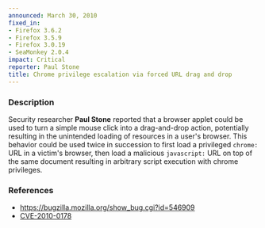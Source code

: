 ```yaml
---
announced: March 30, 2010
fixed_in:
- Firefox 3.6.2
- Firefox 3.5.9
- Firefox 3.0.19
- SeaMonkey 2.0.4
impact: Critical
reporter: Paul Stone
title: Chrome privilege escalation via forced URL drag and drop
---
```


<h3>Description</h3>

<p>Security researcher <strong>Paul Stone</strong> reported that a
browser applet could be used to turn a simple mouse click into a
drag-and-drop action, potentially resulting in the unintended loading
of resources in a user's browser.  This behavior could be used twice
in succession to first load a privileged <code>chrome:</code> URL in a
victim's browser, then load a malicious <code>javascript:</code> URL
on top of the same document resulting in arbitrary script execution
with chrome privileges.</p>

<h3>References</h3>

<ul>
  <li><a href="https://bugzilla.mozilla.org/show_bug.cgi?id=546909">https://bugzilla.mozilla.org/show_bug.cgi?id=546909</a></li>
  <li><a class="ex-ref" href="http://cve.mitre.org/cgi-bin/cvename.cgi?name=CVE-2010-0178">CVE-2010-0178</a></li>
</ul>




